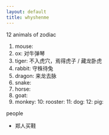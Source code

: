 ```yaml
---
layout: default
title: whyshenme
---
```


12 animals of zodiac
1. mouse: 
2. ox: 对牛弹琴
3. tiger: 不入虎穴，焉得虎子 / 藏龙卧虎
4. rabbit: 守株待兔
5. dragon: 来龙去脉
6. snake:
7. horse: 
8. goat:
9. monkey:
10: rooster:
11: dog: 
12: pig:


people
* 郑人买鞋
